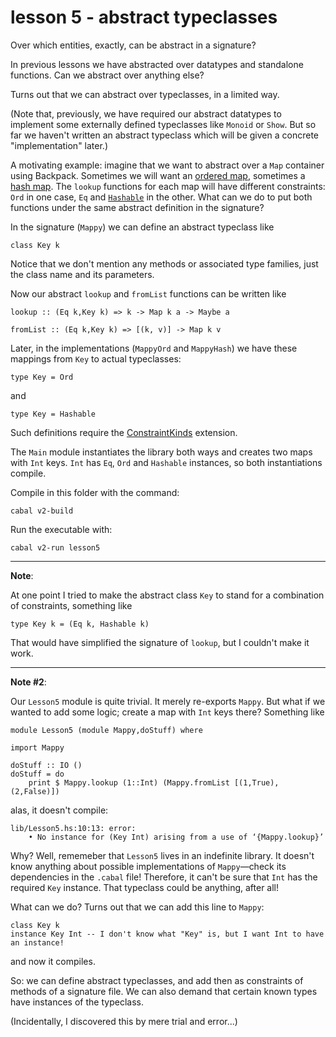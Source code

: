 # lesson 5 - abstract typeclasses

Over which entities, exactly, can be abstract in a signature?

In previous lessons we have abstracted over datatypes and standalone functions. Can we abstract over anything else?

Turns out that we can abstract over typeclasses, in a limited way.

(Note that, previously, we have required our abstract datatypes to implement
some externally defined typeclasses like `Monoid` or `Show`. But so far we
haven't written an abstract typeclass which will be given a concrete
"implementation" later.)

A motivating example: imagine that we want to abstract over a `Map` container using Backpack.
Sometimes we will want an [ordered
map](http://hackage.haskell.org/package/containers-0.6.2.1/docs/Data-Map-Strict.html),
sometimes a [hash
map](http://hackage.haskell.org/package/unordered-containers-0.2.10.0/docs/Data-HashMap-Strict.html).
The `lookup` functions for each map will have different constraints:
`Ord` in one case, `Eq` and
[`Hashable`](http://hackage.haskell.org/package/hashable-1.3.0.0/docs/Data-Hashable.html#t:Hashable)
in the other. What can we do to put both functions under the same abstract
definition in the signature?

In the signature (`Mappy`) we can define an abstract typeclass like

    class Key k

Notice that we don't mention any methods or associated type families, just the class name and its parameters.

Now our abstract `lookup` and `fromList` functions can be written like

    lookup :: (Eq k,Key k) => k -> Map k a -> Maybe a

    fromList :: (Eq k,Key k) => [(k, v)] -> Map k v

Later, in the implementations (`MappyOrd` and `MappyHash`) we have these mappings from `Key` to actual typeclasses:

    type Key = Ord

and

    type Key = Hashable

Such definitions require the
[ConstraintKinds](https://downloads.haskell.org/ghc/latest/docs/html/users_guide/glasgow_exts.html?highlight=constraintkinds#extension-ConstraintKinds)
extension.

The `Main` module instantiates the library both ways and creates two maps
with `Int` keys. `Int` has `Eq`, `Ord` and `Hashable` instances, so both
instantiations compile.

Compile in this folder with the command:

```
cabal v2-build
```
Run the executable with:

```
cabal v2-run lesson5
```

---

**Note**: 

At one point I tried to make the abstract class `Key` to stand for a
combination of constraints, something like 

    type Key k = (Eq k, Hashable k) 

That would have simplified the signature of `lookup`, but I couldn't make it work.

---

**Note #2**: 

Our `Lesson5` module is quite trivial. It merely re-exports `Mappy`. But what
if we wanted to add some logic; create a map with `Int` keys there? Something
like

    module Lesson5 (module Mappy,doStuff) where

    import Mappy

    doStuff :: IO ()
    doStuff = do
        print $ Mappy.lookup (1::Int) (Mappy.fromList [(1,True),(2,False)])

alas, it doesn't compile:

    lib/Lesson5.hs:10:13: error:
        • No instance for (Key Int) arising from a use of ‘{Mappy.lookup}’

Why? Well, rememeber that `Lesson5` lives in an indefinite library. It doesn't
know anything about possible implementations of `Mappy`—check its
dependencies in the `.cabal` file! Therefore, it can't be sure that `Int` has
the required `Key` instance. That typeclass could be anything, after all!

What can we do? Turns out that we can add this line to `Mappy`:

    class Key k
    instance Key Int -- I don't know what "Key" is, but I want Int to have an instance!

and now it compiles.

So: we can define abstract typeclasses, and add then as constraints of methods
of a signature file. We can also demand that certain known types have instances
of the typeclass.

(Incidentally, I discovered this by mere trial and error...)
